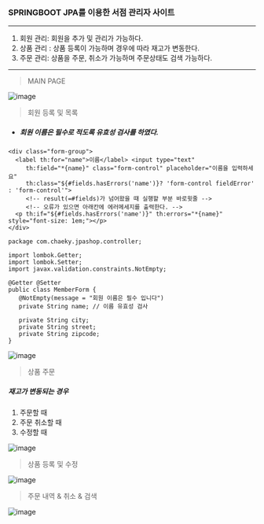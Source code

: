 ### SPRINGBOOT JPA를 이용한 서점 관리자 사이트

***

1. 회원 관리: 회원을 추가 및 관리가 가능하다.
2. 상품 관리 : 상품 등록이 가능하며 경우에 따라 재고가 변동한다.
3. 주문 관리: 상품을 주문, 취소가 가능하며 주문상태도 검색 가능하다.

***

> MAIN PAGE

![image](https://user-images.githubusercontent.com/59947533/94013921-c99bf200-fde5-11ea-9727-d938770a617f.png)


> 회원 등록 및 목록

* ##### 회원 이름은 필수로 적도록 유효성 검사를 하였다.

```
<div class="form-group">
  <label th:for="name">이름</label> <input type="text"
     th:field="*{name}" class="form-control" placeholder="이름을 입력하세요"
     th:class="${#fields.hasErrors('name')}? 'form-control fieldError' : 'form-control'">
     <!-- result(=#fields)가 넘어왔을 때 실행할 부분 바로윗줄 -->
     <!-- 오류가 있으면 아래칸에 에러메세지를 출력한다. -->
  <p th:if="${#fields.hasErrors('name')}" th:errors="*{name}" style="font-size: 1em;"></p>
</div>
``` 

```
package com.chaeky.jpashop.controller;

import lombok.Getter;
import lombok.Setter;
import javax.validation.constraints.NotEmpty;

@Getter @Setter
public class MemberForm {
   @NotEmpty(message = "회원 이름은 필수 입니다")
   private String name; // 이름 유효성 검사
   
   private String city;
   private String street;
   private String zipcode;
}
```

![image](https://user-images.githubusercontent.com/59947533/94014297-4af38480-fde6-11ea-93c5-1aa24a246b28.png)

> 상품 주문

##### 재고가 변동되는 경우
1. 주문할 때
2. 주문 취소할 때
3. 수정할 때

![image](https://user-images.githubusercontent.com/59947533/94014800-fdc3e280-fde6-11ea-8fec-385ba0e1cdf4.png)

> 상품 등록 및 수정

![image](https://user-images.githubusercontent.com/59947533/94014965-395eac80-fde7-11ea-96e3-ede950567c65.png)

> 주문 내역 & 취소 & 검색

![image](https://user-images.githubusercontent.com/59947533/94015073-58f5d500-fde7-11ea-9613-840951d3327f.png)


